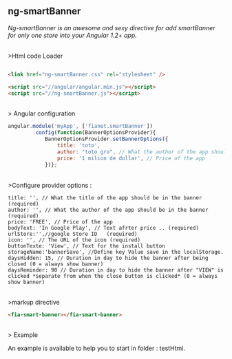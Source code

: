 ## ng-smartBanner

*Ng-smartBanner is an awesome and sexy directive for add smartBanner for only one store  into your Angular 1.2+ app.*

<br/>
>Html code Loader

``` html

<link href="ng-smartBanner.css" rel="stylesheet" />

<script src="//angular/angular.min.js"></script>
<script src="//ng-smartBanner.js"></script>

```
<br/>
> Angular configuration

``` javascript
angular.module('myApp', ['fianet.smartBanner'])
        .config(function(BannerOptionsProvider){
            BannerOptionsProvider.setBannerOptions({
                title: 'toto',
                author: "toto gro", // What the author of the app should be in the banner (defaults to <meta name="author"> or hostname)
                price: '1 milion de dollar', // Price of the app
            })};
```

<br/>
>Configure provider options :

    title: '', // What the title of the app should be in the banner (required)
    author: '', // What the author of the app should be in the banner (required)
    price: 'FREE', // Price of the app
    bodyText: 'In Google Play', // Text afrter price .. (required)
    urlStore:'',//google Store ID   (required)
    icon: '', // The URL of the icon (required)
    buttonTexte: 'View', // Text for the install button
    storageName:'bannerSave', //Define key Value save in the localStorage.
    daysHidden: 15, // Duration in day to hide the banner after being closed (0 = always show banner)
    daysReminder: 90 // Duration in day to hide the banner after "VIEW" is clicked *separate from when the close button is clicked* (0 = always show banner)

<br/>
>markup directive

``` html
<fia-smart-banner></fia-smart-banner>

```
<br/>
> Example

An example is available to help you to start in folder : testHtml.